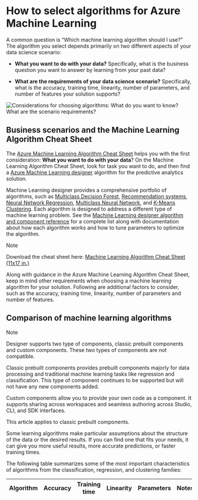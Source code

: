 # How to select algorithms for Azure Machine Learning

A common question is “Which machine learning algorithm should I use?” The algorithm you select depends primarily on two different aspects of your data science scenario:

 - **What you want to do with your data?** Specifically, what is the business question you want to answer by learning from your past data?

 - **What are the requirements of your data science scenario?** Specifically, what is the accuracy, training time, linearity, number of parameters, and number of features your solution supports?

 ![Considerations for choosing algorithms: What do you want to know? What are the scenario requirements?](./media/how-to-select-algorithms/how-to-select-algorithms.png)

## Business scenarios and the Machine Learning Algorithm Cheat Sheet

The [Azure Machine Learning Algorithm Cheat Sheet](./algorithm-cheat-sheet.md?WT.mc_id=docs-article-lazzeri) helps you with the first consideration: **What you want to do with your data**? On the Machine Learning Algorithm Cheat Sheet, look for task you want to do, and then find a [Azure Machine Learning designer](./concept-designer.md?WT.mc_id=docs-article-lazzeri) algorithm for the predictive analytics solution. 

Machine Learning designer provides a comprehensive portfolio of algorithms, such as [Multiclass Decision Forest](./algorithm-module-reference/multiclass-decision-forest.md?WT.mc_id=docs-article-lazzeri), [Recommendation systems](./algorithm-module-reference/evaluate-recommender.md?WT.mc_id=docs-article-lazzeri), [Neural Network Regression](./algorithm-module-reference/neural-network-regression.md?WT.mc_id=docs-article-lazzeri), [Multiclass Neural Network](./algorithm-module-reference/multiclass-neural-network.md?WT.mc_id=docs-article-lazzeri), and [K-Means Clustering](./algorithm-module-reference/k-means-clustering.md?WT.mc_id=docs-article-lazzeri). Each algorithm is designed to address a different type of machine learning problem. See the [Machine Learning designer algorithm and component reference](./component-reference/component-reference.md?WT.mc_id=docs-article-lazzeri) for a complete list along with documentation about how each algorithm works and how to tune parameters to optimize the algorithm.

> [!NOTE]
> Download the cheat sheet here: [Machine Learning Algorithm Cheat Sheet (11x17 in.)](https://download.microsoft.com/download/3/5/b/35bb997f-a8c7-485d-8c56-19444dafd757/azure-machine-learning-algorithm-cheat-sheet-july-2021.pdf)
> 
> 

Along with guidance in the Azure Machine Learning Algorithm Cheat Sheet, keep in mind other requirements when choosing a machine learning algorithm for your solution. Following are additional factors to consider, such as the accuracy, training time, linearity, number of parameters and number of features.

## Comparison of machine learning algorithms

>[!Note]
> Designer supports two type of components, classic prebuilt components and custom components. These two types of components are not compatible.  
>
>Classic prebuilt components provides prebuilt components majorly for data processing and traditional machine learning tasks like regression and classification. This type of component continues to be supported but will not have any new components added.
>
>
>Custom components allow you to provide your own code as a component. It supports sharing across workspaces and seamless authoring across Studio, CLI, and SDK interfaces.
>
>This article applies to classic prebuilt components. 

Some learning algorithms make particular assumptions about the structure of the data or the desired results. If you can find one that fits your needs, it can give you more useful results, more accurate predictions, or faster training times.

The following table summarizes some of the most important characteristics of algorithms from the classification, regression, and clustering families:

| **Algorithm** | **Accuracy** | **Training time** | **Linearity** | **Parameters** | **Notes** |
| --- |:---:|:---:|:---:|:---:| --- |
